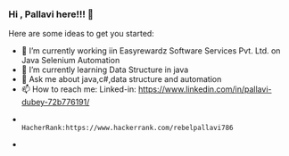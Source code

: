 ### Hi , Pallavi here!!! 👋

<!--
**Source-Pallavi/Source-Pallavi** is a ✨ _special_ ✨ repository because its `README.md` (this file) appears on your GitHub profile.-->


Here are some ideas to get you started:

- 🔭 I’m currently working iin Easyrewardz Software Services Pvt. Ltd. on Java Selenium Automation
- 🌱 I’m currently learning Data Structure in java
- 💬 Ask me about java,c#,data structure and automation
- 📫 How to reach me: Linked-in: https://www.linkedin.com/in/pallavi-dubey-72b776191/ 
-                      HacherRank:https://www.hackerrank.com/rebelpallavi786
-                      
